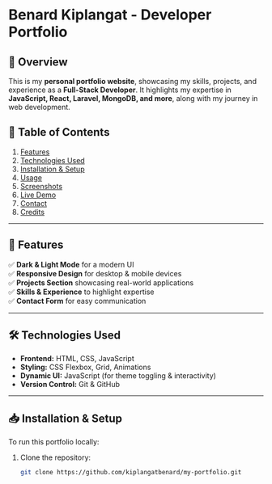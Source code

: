 # Benard Kiplangat - Developer Portfolio

## 🌟 Overview
This is my **personal portfolio website**, showcasing my skills, projects, and experience as a **Full-Stack Developer**. It highlights my expertise in **JavaScript, React, Laravel, MongoDB, and more**, along with my journey in web development.

## 📌 Table of Contents
1. [Features](#features)
2. [Technologies Used](#technologies-used)
3. [Installation & Setup](#installation--setup)
4. [Usage](#usage)
5. [Screenshots](#screenshots)
6. [Live Demo](#live-demo)
7. [Contact](#contact)
8. [Credits](#credits)

---

## 🎯 Features
✅ **Dark & Light Mode** for a modern UI  
✅ **Responsive Design** for desktop & mobile devices  
✅ **Projects Section** showcasing real-world applications  
✅ **Skills & Experience** to highlight expertise  
✅ **Contact Form** for easy communication  

---

## 🛠 Technologies Used
- **Frontend:** HTML, CSS, JavaScript  
- **Styling:** CSS Flexbox, Grid, Animations  
- **Dynamic UI:** JavaScript (for theme toggling & interactivity)  
- **Version Control:** Git & GitHub  

---

## 📥 Installation & Setup

To run this portfolio locally:

1. Clone the repository:
   ```sh
   git clone https://github.com/kiplangatbenard/my-portfolio.git
